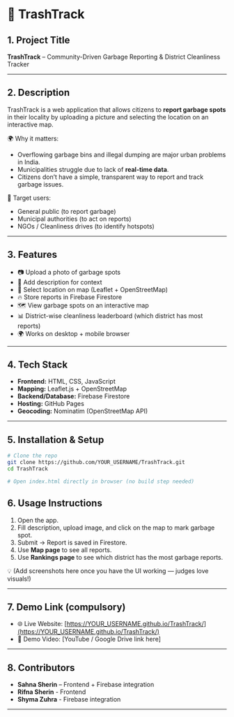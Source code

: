 # 🚮 TrashTrack

## 1. Project Title  
**TrashTrack** – Community-Driven Garbage Reporting & District Cleanliness Tracker  

---

## 2. Description  
TrashTrack is a web application that allows citizens to **report garbage spots** in their locality by uploading a picture and selecting the location on an interactive map.  

🌍 Why it matters:  
- Overflowing garbage bins and illegal dumping are major urban problems in India.  
- Municipalities struggle due to lack of **real-time data**.  
- Citizens don’t have a simple, transparent way to report and track garbage issues.  

👥 Target users:  
- General public (to report garbage)  
- Municipal authorities (to act on reports)  
- NGOs / Cleanliness drives (to identify hotspots)  

---

## 3. Features  
- 📷 Upload a photo of garbage spots  
- 📝 Add description for context  
- 📍 Select location on map (Leaflet + OpenStreetMap)  
- 🔥 Store reports in Firebase Firestore  
- 🗺 View garbage spots on an interactive map  
- 📊 District-wise cleanliness leaderboard (which district has most reports)  
- 🌍 Works on desktop + mobile browser  

---

## 4. Tech Stack  
- **Frontend:** HTML, CSS, JavaScript  
- **Mapping:** Leaflet.js + OpenStreetMap  
- **Backend/Database:** Firebase Firestore  
- **Hosting:** GitHub Pages  
- **Geocoding:** Nominatim (OpenStreetMap API)  

---

## 5. Installation & Setup  

```bash
# Clone the repo
git clone https://github.com/YOUR_USERNAME/TrashTrack.git
cd TrashTrack

# Open index.html directly in browser (no build step needed)
````
## 6. Usage Instructions  
1. Open the app.  
2. Fill description, upload image, and click on the map to mark garbage spot.  
3. Submit → Report is saved in Firestore.  
4. Use **Map page** to see all reports.  
5. Use **Rankings page** to see which district has the most garbage reports.  

💡 (Add screenshots here once you have the UI working — judges love visuals!)  

---

## 7. Demo Link (compulsory)  
- 🌐 Live Website: [https://YOUR_USERNAME.github.io/TrashTrack/](https://YOUR_USERNAME.github.io/TrashTrack/)  
- 🎥 Demo Video: [YouTube / Google Drive link here]  

---

## 8. Contributors  
- **Sahna Sherin** – Frontend + Firebase integration
- **Rifna Sherin** - Frontend
- **Shyma Zuhra** - Firebase integration  


---



